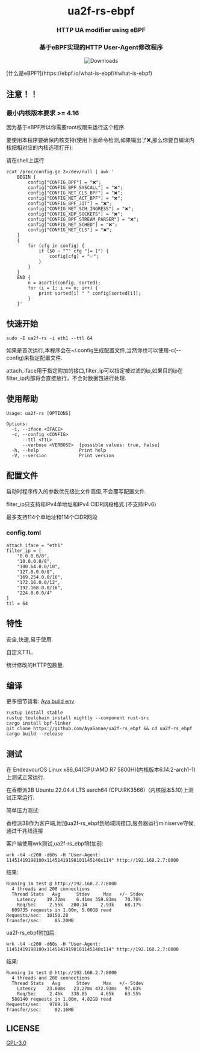 <div align="center">
  
# **ua2f-rs-ebpf**

### HTTP UA modifier using eBPF
### 基于eBPF实现的HTTP User-Agent修改程序

![Downloads](https://img.shields.io/github/downloads/AyaSanae/%20ua2f-rs_ebpf/total?style=for-the-badge&logo=Rust)

</div>
[什么是eBPF?](https://ebpf.io/what-is-ebpf/#what-is-ebpf)

## 注意！！
### 最小内核版本要求 >= 4.16

因为基于eBPF所以你需要root权限来运行这个程序.

要使用本程序要确保内核支持(使用下面命令检测,如果输出了❌,那么你要自编译内核把相对应的内核选项打开):

请在shell上运行
```
zcat /proc/config.gz 2>/dev/null | awk '
    BEGIN {
        config["CONFIG_BPF"] = "❌";
        config["CONFIG_BPF_SYSCALL"] = "❌";
        config["CONFIG_NET_CLS_BPF"] = "❌";
        config["CONFIG_NET_ACT_BPF"] = "❌";
        config["CONFIG_BPF_JIT"] = "❌";
        config["CONFIG_NET_SCH_INGRESS"] = "❌";
        config["CONFIG_XDP_SOCKETS"] = "❌";
        config["CONFIG_BPF_STREAM_PARSER"] = "❌";
        config["CONFIG_NET_SCHED"] = "❌";
        config["CONFIG_NET_CLS"] = "❌";
    }
    {
        for (cfg in config) {
            if ($0 ~ "^" cfg "[= ]") {
                config[cfg] = "✅";
            }
        }
    }
    END {
        n = asorti(config, sorted);
        for (i = 1; i <= n; i++) {
            print sorted[i] " " config[sorted[i]];
        }
    }'
```

## 快速开始

```
sudo -E ua2f-rs -i eth1 --ttl 64
```

如果是首次运行,本程序会在~/.config生成配置文件,当然你也可以使用-c(--config)来指定配置文件.

attach_iface用于指定附加的接口,filter_ip可以指定被过滤的ip,如果目的ip在filter_ip内那将会直接放行，不会对数据包进行处理.

## 使用帮助

```
Usage: ua2f-rs [OPTIONS]

Options:
  -i, --iface <IFACE>      
  -c, --config <CONFIG>    
      --ttl <TTL>          
      --verbose <VERBOSE>  [possible values: true, false]
  -h, --help               Print help
  -V, --version            Print version
```

## 配置文件

启动时程序传入的参数优先级比文件高但,不会覆写配置文件.

fliter_ip只支持和IPv4单地址和IPv4 CIDR网段格式.(不支持IPv6)

最多支持114个单地址和114个CIDR网段

### config.toml
```
attach_iface = "eth1"
filter_ip = [
    "0.0.0.0/8",        
    "10.0.0.0/8",       
    "100.64.0.0/10",    
    "127.0.0.0/8",      
    "169.254.0.0/16",   
    "172.16.0.0/12",    
    "192.168.0.0/16",   
    "224.0.0.0/4"       
]
ttl = 64
```

## 特性
安全,快速,易于使用.

自定义TTL.

统计修改的HTTP包数量.

## 编译

更多细节请看: [Aya build env](https://aya-rs.dev/book/start/development/#prerequisites)

```
rustup install stable
rustup toolchain install nightly --component rust-src
cargo install bpf-linker
git clone https://github.com/AyaSanae/ua2f-rs_ebpf && cd ua2f-rs_ebpf
cargo build --release
```

## 测试

在 EndeavourOS Linux x86_64(CPU:AMD R7 5800H)(内核版本6.14.2-arch1-1) 上测试正常运行.

在香橙派3B Ubuntu 22.04.4 LTS aarch64 (CPU:RK3566)（内核版本5.10)上测试正常运行.


简单压力测试:

香橙派3B作为客户端,附加ua2f-rs_ebpf到局域网接口,服务器运行miniserve守候,通过千兆线连接

客户端使用wrk测试,ua2f-rs_ebpf附加前:

```
wrk -t4 -c200 -d60s -H "User-Agent: 11451419198100x11451419198101145140x114" http://192.168.2.7:8000
```

结果:

```
Running 1m test @ http://192.168.2.7:8000
  4 threads and 200 connections
  Thread Stats   Avg      Stdev     Max   +/- Stdev
    Latency    19.72ms    6.41ms 359.83ms   70.76%
    Req/Sec     2.55k   200.14     2.93k    68.17%
  609735 requests in 1.00m, 5.00GB read
Requests/sec:  10150.28
Transfer/sec:     85.20MB
```

ua2f-rs_ebpf附加后:

```
wrk -t4 -c200 -d60s -H "User-Agent: 11451419198100x11451419198101145140x114" http://192.168.2.7:8000
```

结果:

```
Running 1m test @ http://192.168.2.7:8000
  4 threads and 200 connections
  Thread Stats   Avg      Stdev     Max   +/- Stdev
    Latency    23.00ms   23.27ms 472.93ms   97.03%
    Req/Sec     2.46k   338.85     4.65k    63.55%
  588140 requests in 1.00m, 4.82GB read
Requests/sec:   9789.16
Transfer/sec:     82.16MB
```

## LICENSE
[GPL-3.0](https://www.gnu.org/licenses/gpl-3.0.txt)
